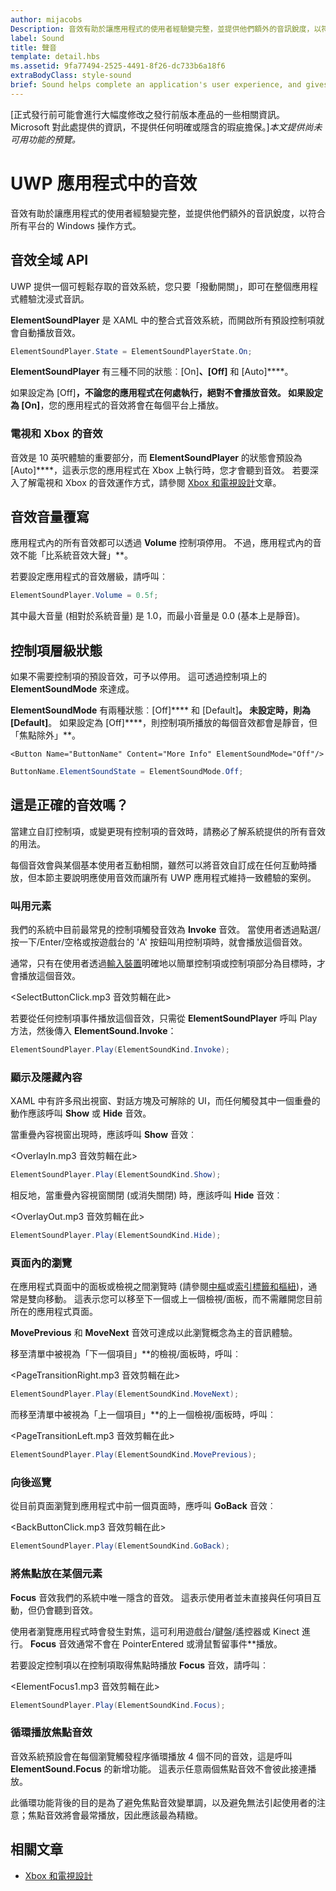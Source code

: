 ```yaml
---
author: mijacobs
Description: 音效有助於讓應用程式的使用者經驗變完整，並提供他們額外的音訊銳度，以符合所有平台的 Windows 操作方式。
label: Sound
title: 聲音
template: detail.hbs
ms.assetid: 9fa77494-2525-4491-8f26-dc733b6a18f6
extraBodyClass: style-sound
brief: Sound helps complete an application's user experience, and gives them that extra audio edge they need to match the feel of Windows across all platforms.
---
```

[正式發行前可能會進行大幅度修改之發行前版本產品的一些相關資訊。 Microsoft 對此處提供的資訊，不提供任何明確或隱含的瑕疵擔保。]*本文提供尚未可用功能的預覽。*

# UWP 應用程式中的音效

音效有助於讓應用程式的使用者經驗變完整，並提供他們額外的音訊銳度，以符合所有平台的 Windows 操作方式。

## 音效全域 API
UWP 提供一個可輕鬆存取的音效系統，您只要「撥動開關」，即可在整個應用程式體驗沈浸式音訊。

**ElementSoundPlayer** 是 XAML 中的整合式音效系統，而開啟所有預設控制項就會自動播放音效。
```C#
ElementSoundPlayer.State = ElementSoundPlayerState.On;
```
**ElementSoundPlayer** 有三種不同的狀態︰[On]****、[Off]**** 和 [Auto]****。

如果設定為 [Off]****，不論您的應用程式在何處執行，絕對不會播放音效。 如果設定為 [On]****，您的應用程式的音效將會在每個平台上播放。

### 電視和 Xbox 的音效

音效是 10 英呎體驗的重要部分，而 **ElementSoundPlayer** 的狀態會預設為 [Auto]****，這表示您的應用程式在 Xbox 上執行時，您才會聽到音效。
若要深入了解電視和 Xbox 的音效運作方式，請參閱 [Xbox 和電視設計](http://go.microsoft.com/fwlink/?LinkId=760736)文章。

## 音效音量覆寫
應用程式內的所有音效都可以透過 **Volume** 控制項停用。 不過，應用程式內的音效不能「比系統音效大聲」**。

若要設定應用程式的音效層級，請呼叫︰
```C#
ElementSoundPlayer.Volume = 0.5f;
```
其中最大音量 (相對於系統音量) 是 1.0，而最小音量是 0.0 (基本上是靜音)。

## 控制項層級狀態
如果不需要控制項的預設音效，可予以停用。 這可透過控制項上的 **ElementSoundMode** 來達成。

**ElementSoundMode** 有兩種狀態︰[Off]**** 和 [Default]****。 未設定時，則為 [Default]****。 如果設定為 [Off]****，則控制項所播放的每個音效都會是靜音，但「焦點除外」**。

```XAML
<Button Name="ButtonName" Content="More Info" ElementSoundMode="Off"/>
```

```C#
ButtonName.ElementSoundState = ElementSoundMode.Off;
```

## 這是正確的音效嗎？
當建立自訂控制項，或變更現有控制項的音效時，請務必了解系統提供的所有音效的用法。

每個音效會與某個基本使用者互動相關，雖然可以將音效自訂成在任何互動時播放，但本節主要說明應使用音效而讓所有 UWP 應用程式維持一致體驗的案例。

### 叫用元素
我們的系統中目前最常見的控制項觸發音效為 **Invoke** 音效。 當使用者透過點選/按一下/Enter/空格或按遊戲台的 'A' 按鈕叫用控制項時，就會播放這個音效。

通常，只有在使用者透過[輸入裝置](/input-and-devices/guidelines-for-interactions/)明確地以簡單控制項或控制項部分為目標時，才會播放這個音效。

&lt;SelectButtonClick.mp3 音效剪輯在此&gt;

若要從任何控制項事件播放這個音效，只需從 **ElementSoundPlayer** 呼叫 Play 方法，然後傳入 **ElementSound.Invoke**：
```C#
ElementSoundPlayer.Play(ElementSoundKind.Invoke);
```

### 顯示及隱藏內容
XAML 中有許多飛出視窗、對話方塊及可解除的 UI，而任何觸發其中一個重疊的動作應該呼叫 **Show** 或 **Hide** 音效。

當重疊內容視窗出現時，應該呼叫 **Show** 音效︰

&lt;OverlayIn.mp3 音效剪輯在此&gt;

```C#
ElementSoundPlayer.Play(ElementSoundKind.Show);
```
相反地，當重疊內容視窗關閉 (或消失關閉) 時，應該呼叫 **Hide** 音效︰

&lt;OverlayOut.mp3 音效剪輯在此&gt;

```C#
ElementSoundPlayer.Play(ElementSoundKind.Hide);
```
### 頁面內的瀏覽
在應用程式頁面中的面板或檢視之間瀏覽時 (請參閱[中樞](/controls-and-patterns/hub/)或[索引標籤和樞紐](/controls-and-patterns/tabs-pivot/))，通常是雙向移動。 這表示您可以移至下一個或上一個檢視/面板，而不需離開您目前所在的應用程式頁面。

**MovePrevious** 和 **MoveNext** 音效可達成以此瀏覽概念為主的音訊體驗。

移至清單中被視為「下一個項目」**的檢視/面板時，呼叫︰

&lt;PageTransitionRight.mp3 音效剪輯在此&gt;

```C#
ElementSoundPlayer.Play(ElementSoundKind.MoveNext);
```
而移至清單中被視為「上一個項目」**的上一個檢視/面板時，呼叫︰

&lt;PageTransitionLeft.mp3 音效剪輯在此&gt;

```C#
ElementSoundPlayer.Play(ElementSoundKind.MovePrevious);
```
### 向後巡覽
從目前頁面瀏覽到應用程式中前一個頁面時，應呼叫 **GoBack** 音效︰

&lt;BackButtonClick.mp3 音效剪輯在此&gt;

```C#
ElementSoundPlayer.Play(ElementSoundKind.GoBack);
```
### 將焦點放在某個元素
**Focus** 音效我們的系統中唯一隱含的音效。 這表示使用者並未直接與任何項目互動，但仍會聽到音效。

使用者瀏覽應用程式時會發生對焦，這可利用遊戲台/鍵盤/遙控器或 Kinect 進行。 **Focus** 音效通常不會在 PointerEntered 或滑鼠暫留事件**播放。

若要設定控制項以在控制項取得焦點時播放 **Focus** 音效，請呼叫︰

&lt;ElementFocus1.mp3 音效剪輯在此&gt;

```C#
ElementSoundPlayer.Play(ElementSoundKind.Focus);
```
### 循環播放焦點音效
音效系統預設會在每個瀏覽觸發程序循環播放 4 個不同的音效，這是呼叫 **ElementSound.Focus** 的新增功能。 這表示任意兩個焦點音效不會彼此接連播放。

此循環功能背後的目的是為了避免焦點音效變單調，以及避免無法引起使用者的注意；焦點音效將會最常播放，因此應該最為精緻。

## 相關文章
* [Xbox 和電視設計](http://go.microsoft.com/fwlink/?LinkId=760736)


<!--HONumber=May16_HO2-->


